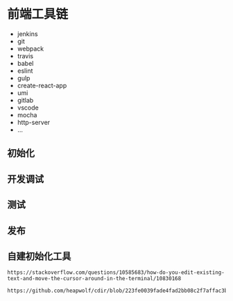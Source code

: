 # 前端工具链

* jenkins
* git
* webpack
* travis
* babel
* eslint
* gulp
* create-react-app
* umi
* gitlab
* vscode
* mocha
* http-server
* ...

## 初始化

## 开发调试

## 测试

## 发布

## 自建初始化工具

    https://stackoverflow.com/questions/10585683/how-do-you-edit-existing-text-and-move-the-cursor-around-in-the-terminal/10830168

    https://github.com/heapwolf/cdir/blob/223fe0039fade4fad2bb08c2f7affac3bdcf2f89/cdir.js#L24